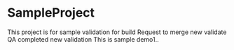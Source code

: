 # SampleProject
This project is for sample 
validation for build
Request to merge
new validate
QA completed
new validation
This is sample demo1..
